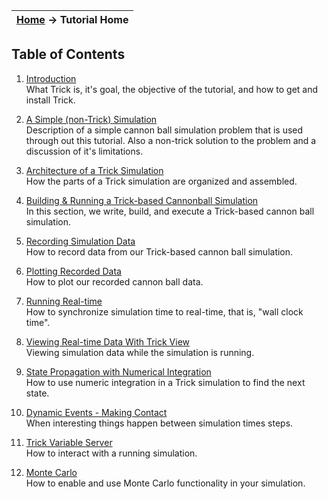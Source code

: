 | [Home](Home) → Tutorial Home |
|------------------------------|

## Table of Contents
01. [Introduction](ATutIntroduction)<br>
What Trick is, it's goal, the objective of the tutorial, and how to get and install Trick.

01. [A Simple (non-Trick) Simulation](ATutASimpleSim)<br>
Description of a simple cannon ball simulation problem that is used through out this tutorial. Also a non-trick solution to the problem and a discussion of it's limitations.

01. [Architecture of a Trick Simulation](ATutArchitecture)<br>
How the parts of a Trick simulation are organized and assembled.

01. [Building & Running a Trick-based Cannonball Simulation](ATutAnalyticSim)<br>
In this section, we write, build, and execute a Trick-based cannon ball simulation.

01. [Recording Simulation Data](ATutRecordingData)<br>
How to record data from our Trick-based cannon ball simulation.

01. [Plotting Recorded Data](ATutPlottingData)<br>
How to plot our recorded cannon ball data.

01. [Running Real-time](ATutRunningRealtime)<br>
How to synchronize simulation time to real-time, that is, "wall clock time".

01. [Viewing Real-time Data With Trick View](ATutTrickView)<br>
Viewing simulation data while the simulation is running.
   
01. [State Propagation with Numerical Integration](ATutNumericSim)<br>
How to use numeric integration in a Trick simulation to find the next state. 

01. [Dynamic Events - Making Contact](ATutDynamicEvents)<br>
When interesting things happen between simulation times steps.

01. [Trick Variable Server](TutVariableServer)<br>
How to interact with a running simulation.

01. [Monte Carlo](ATutMonteCarlo)<br>
How to enable and use Monte Carlo functionality in your simulation.